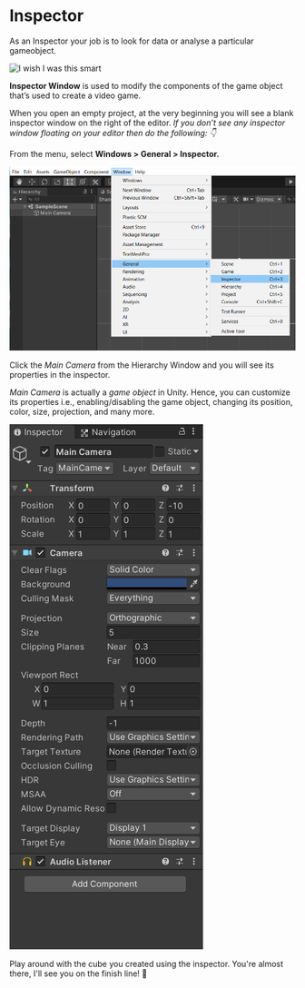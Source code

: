#  Inspector

As an Inspector your job is to look for data or analyse a particular gameobject.

![I wish I was this smart](https://media.giphy.com/media/fv8KclrYGp5dK/giphy.gif)

**Inspector Window** is used to modify the components of the game object that’s used to create a video game.

When you open an empty project, at the very beginning you will see a blank inspector window on the right of the editor. *If you don’t see any inspector window floating on your editor then do the following: 👇*

From the menu, select **Windows > General > Inspector.**
        
![inspector](./Images/inspector.png)
        
Click the *Main Camera* from the Hierarchy Window and you will see its properties in the inspector.

*Main Camera* is actually a *game object* in Unity. Hence, you can customize its properties i.e., enabling/disabling the game object, changing its position, color, size, projection, and many more.
    
![editor](./Images/e1.png)
    
Play around with the cube you created using the inspector. You're almost there, I'll see you on the finish line! 🏁
